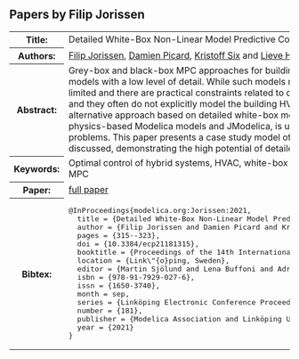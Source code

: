## Papers by Filip Jorissen
<table><tr><th>Title:</th>
<td>Detailed White-Box Non-Linear Model Predictive Control for Scalable Building HVAC Control</td>
</tr>
<tr><th>Authors:</th>
<td>
<a href="/proceedings/authors/FilipJorissen">Filip Jorissen</a>, <a href="/proceedings/authors/DamienPicard">Damien Picard</a>, <a href="/proceedings/authors/KristoffSix">Kristoff Six</a> and <a href="/proceedings/authors/LieveHelsen">Lieve Helsen</a></td>
</tr>
<tr><th>Abstract:</th>
<td>Grey-box and black-box MPC approaches for building HVAC applications often use lumped, low-order models with a low level of detail. While such models require smaller computation times, their accuracy is limited and there are practical constraints related to data collection, how to deal with multi-zone buildings and they often do not explicitly model the building HVAC equipment. In this paper we present an alternative approach based on detailed white-box models. TACO, a custom toolchain that builds upon physics-based Modelica models and JModelica, is used to efficiently solve the resulting optimisation problems. This paper presents a case study model of 79 zones and OCP results for this case study are discussed, demonstrating the high potential of detailed white-box MPC.</td></tr>
<tr><th>Keywords:</th>
<td>Optimal control of hybrid systems, HVAC, white-box modelling, building automation, TACO, JModelica, MPC</td></tr>
<tr><th>Paper:</th>
<td><a href="https://doi.org/10.3384/ecp21181315">full paper</a></td>
</tr>
<tr><th>Bibtex:</th>
<td><pre>
@InProceedings{modelica.org:Jorissen:2021,
  title = {Detailed White-Box Non-Linear Model Predictive Control for Scalable Building HVAC Control},
  author = {Filip Jorissen and Damien Picard and Kristoff Six and Lieve Helsen},
  pages = {315--323},
  doi = {10.3384/ecp21181315},
  booktitle = {Proceedings of the 14th International Modelica Conference},
  location = {Link\&quot;{o}ping, Sweden},
  editor = {Martin Sjölund and Lena Buffoni and Adrian Pop and Lennart Ochel},
  isbn = {978-91-7929-027-6},
  issn = {1650-3740},
  month = sep,
  series = {Linköping Electronic Conference Proceedings},
  number = {181},
  publisher = {Modelica Association and Linköping University Electronic Press},
  year = {2021}
}
</pre></td></tr>
</table><br>
